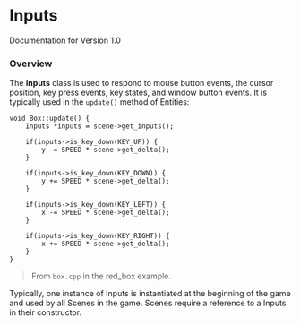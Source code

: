 # Inputs
Documentation for Version 1.0


### Overview
The **Inputs** class is used to respond to mouse button events, the cursor position, key press events, key states, and window button events. It is typically used in the `update()` method of Entities:
```
void Box::update() {
	Inputs *inputs = scene->get_inputs();

	if(inputs->is_key_down(KEY_UP)) {
		y -= SPEED * scene->get_delta();
	}

	if(inputs->is_key_down(KEY_DOWN)) {
		y += SPEED * scene->get_delta();
	}

	if(inputs->is_key_down(KEY_LEFT)) {
		x -= SPEED * scene->get_delta();
	}

	if(inputs->is_key_down(KEY_RIGHT)) {
		x += SPEED * scene->get_delta();
	}
}
```
> From `box.cpp` in the red_box example.

Typically, one instance of Inputs is instantiated at the beginning of the game and used by all Scenes in the game. Scenes require a reference to a Inputs in their constructor.
